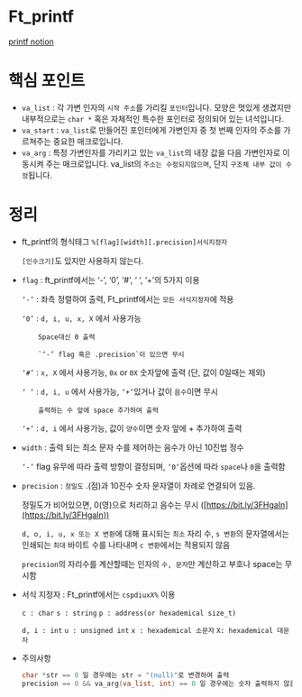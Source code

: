 # Ft_printf

[printf notion](https://brassy-plate-60f.notion.site/Ft_printf-e9cbad12ba2044b997c0da07a7f33ae1)

# 핵심 포인트

- `va_list` : 각 가변 인자의 `시작 주소`를 가리킬 `포인터`입니다. 모양은 멋있게 생겼지만 내부적으로는 `char *` 혹은 자체적인 특수한 포인터로 정의되어 있는 녀석입니다.
- `va_start` : `va_list`로 만들어진 포인터에게 가변인자 중 첫 번째 인자의 주소를 가르쳐주는 중요한 매크로입니다.
- `va_arg` : 특정 가변인자를 가리키고 있는 `va_list`의 내장 값을 다음 가변인자로 이동시켜 주는 매크로입니다. va_list의 `주소는 수정되지않으며`, 단지 `구조체 내부 값이 수정`됩니다.

# 정리

- ft_printf의 형식태그  `%[flag][width][.precision]서식지정자`
    
    `[인수크기]`도 있지만 사용하지 않는다.
    
- `flag`  : ft_printf에서는 ‘-’, ‘0’, ‘#’, ‘ ‘, ‘+’의 5가지 이용
    
    `‘-’` : 좌측 정렬하여 출력, Ft_printf에서는 `모든 서식지정자`에 적용
    
    `‘0’` : `d, i, u, x, X` 에서 사용가능
    
          Space대신 0 출력
    
          `‘-’ flag 혹은 .precision`이 있으면 무시 
    
     `‘#’` : `x, X` 에서 사용가능, `0x` or `0X` 숫자앞에 출력 (단, 값이 0일때는 제외)
    
     `‘ ‘` : `d, i, u` 에서 사용가능, `‘+’`있거나 값이 `음수`이면 무시
    
          출력하는 수 앞에 space 추가하여 출력
    
     `‘+’` : `d, i` 에서 사용가능, 값이 `양수`이면 숫자 앞에 + 추가하여 출력
    
- `width` : 출력 되는 최소 문자 수를 제어하는 음수가 아닌 10진법 정수
    
    `‘-’` flag 유무에 따라 출력 방향이 결정되며, `‘0’`옵션에 따라 `space`나 `0`을 출력함
    
- `precision` : `정밀도` .(점)과 10진수 숫자 문자열이 차례로 연결되어 있음.
    
    정밀도가 비어있으면, 0(영)으로 처리하고  음수는 무시 ([https://bit.ly/3FHgaIn](https://bit.ly/3FHgaIn))
    
    `d, o, i, u, x 또는 X 변환`에 대해 표시되는 `최소` 자리 수, `s 변환`의 문자열에서는 인쇄되는 `최대` 바이트 수를 나타내며 `c 변환`에서는 적용되지 않음
    
    `precision`의 자리수를 계산할때는 인자의 `수, 문자`만 계산하고 부호나 space는 무시함 
    
- 서식 지정자 : Ft_printf에서는 `cspdiuxX%` 이용
    
    `c : char`  `s : string`  `p : address(or hexademical size_t)` 
    
    `d, i : int`  `u : unsigned int`  `x : hexademical 소문자` `X: hexademical 대문자`
    
- 주의사항
    
    ```c
    char *str == 0 일 경우에는 str = "(null)"로 변경하여 출력
    precision == 0 && va_arg(va_list, int) == 0 일 경우에는 숫자 출력하지 않음
    ```
